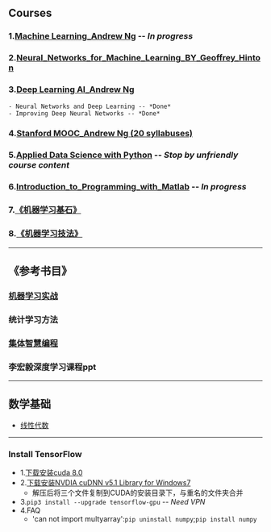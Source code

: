 ## Courses
### 1.[Machine Learning_Andrew Ng](./Machine_Learning_Coursera_Andrew-Ng) -- *In progress*
### 2.[Neural_Networks_for_Machine_Learning_BY_Geoffrey_Hinton](./Neural_Networks_for_Machine_Learning_Geoffrey_Hinton)
### 3.[Deep Learning AI_Andrew Ng](./Deep_Learning_AI_Andrew_Ng)
	- Neural Networks and Deep Learning -- *Done*
	- Improving Deep Neural Networks -- *Done*
### 4.[Stanford MOOC_Andrew Ng (20 syllabuses)](./Machine_Learning_Stanford_MOOC_Andrew-Ng)	
### 5.[Applied Data Science with Python](./Applied_Data_Science_with_Python) -- *Stop by unfriendly course content*
### 6.[Introduction_to_Programming_with_Matlab](./Introduction_to_Programming_with_Matlab) -- *In progress*
### 7.[《机器学习基石》](./Machine_Learning_Foundations_MOOC)
### 8.[《机器学习技法》](.)
	
---

## 《参考书目》
### [机器学习实战](./Machine_Learning_in_Action)
### 统计学习方法
### [集体智慧编程](./Programming_Collective_Intelligence)
### 李宏毅深度学习课程ppt

---
## 数学基础
- [线性代数](./Linear_Algebra)

---
### Install TensorFlow
- 1.[下载安装cuda 8.0](https://developer.nvidia.com/cuda-downloads)
- 2.[下载安装NVDIA cuDNN v5.1 Library for Windows7](https://developer.nvidia.com/rdp/cudnn-download)
	- 解压后将三个文件复制到CUDA的安装目录下，与重名的文件夹合并
- 3.`pip3 install --upgrade tensorflow-gpu` -- *Need VPN*
- 4.FAQ
	- 'can not import multyarray':`pip uninstall numpy`;`pip install numpy`
